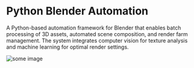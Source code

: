# Python Blender Automation

A Python-based automation framework for Blender that enables batch processing of 3D assets, automated scene composition, and render farm management. The system integrates computer vision for texture analysis and machine learning for optimal render settings.

![some image](https://picsum.photos/200/300)

<script type="application/json">
{
  "category": "programming automation",
  "technologies": [
    "Python",
    "Blender",
    "Blender Python API",
    "OpenCV",
    "NumPy",
    "Pillow",
    "FFmpeg"
  ],
  "description": "A Python-based automation framework for Blender that enables batch processing of 3D assets, automated scene composition, and render farm management. The system integrates computer vision for texture analysis and machine learning for optimal render settings.",
  "features": [
    "Automated 3D asset processing pipeline",
    "Batch rendering with distributed processing",
    "Computer vision-based texture optimization",
    "Machine learning for render settings",
    "Asset library management system",
    "Custom Blender operator development",
    "Render farm load balancing",
    "Asset quality validation"
  ],
  "use_cases": [
    "Game asset pipeline automation",
    "Architectural visualization batch processing",
    "Product catalog generation",
    "Animation render farm management",
    "Asset library maintenance",
    "Quality assurance automation"
  ],
  "technical_details": "The system is built primarily in Python, using the Blender Python API for deep integration with Blender's functionality. It implements custom Blender operators and panels for user interaction, while maintaining a separate Python backend for heavy processing tasks. Computer vision algorithms analyze textures and geometry for optimization opportunities, while a machine learning model trained on historical render data suggests optimal render settings. The distributed rendering system uses a master-worker architecture with load balancing and fault tolerance. Asset processing includes automatic UV unwrapping, texture optimization, and LOD generation. The system can process thousands of assets per day with minimal human intervention, maintaining consistent quality through automated validation checks.",
  "difficulty": "expert",
  "tags": [
    "python",
    "blender",
    "automation",
    "computer-vision",
    "machine-learning",
    "render-farm"
  ]
}
</script>
